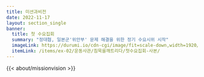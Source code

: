 ```yaml
---
title: 미션과비전
date: 2022-11-17
layout: section_single
banner:
  title: 첫 수요집회
  summary: "정대협, 일본군'위안부' 문제 해결을 위한 정기 수요시위 시작"
  imageLink: https://durumi.io/cdn-cgi/image/fit=scale-down,width=1920/https://wwm3.s3.ap-northeast-2.amazonaws.com/exhibition/ex-02/%ec%9a%b4%eb%8f%99%ec%82%ac%ea%b4%80/%ec%b9%a8%eb%ac%b5%ec%9d%84%ea%b9%a8%ed%8a%b8%eb%a6%ac%eb%8b%a4/%ec%b2%ab%ec%88%98%ec%9a%94%ec%a7%91%ed%9a%8c+%ec%82%ac%eb%b3%b8.jpg
  itemLink: /items/ex-02/운동사관/침묵을깨트리다/첫수요집회-사본/
---
```


{{< about/missionvision >}}
